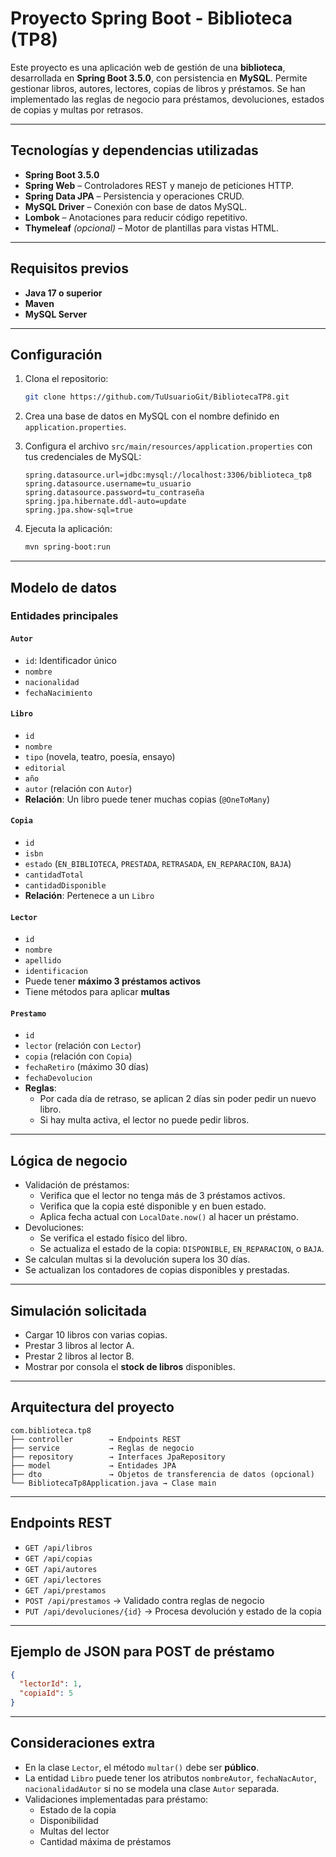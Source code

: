 
# Proyecto Spring Boot - Biblioteca (TP8)

Este proyecto es una aplicación web de gestión de una **biblioteca**, desarrollada en **Spring Boot 3.5.0**, con persistencia en **MySQL**. Permite gestionar libros, autores, lectores, copias de libros y préstamos. Se han implementado las reglas de negocio para préstamos, devoluciones, estados de copias y multas por retrasos.

---

## Tecnologías y dependencias utilizadas

- **Spring Boot 3.5.0**
- **Spring Web** – Controladores REST y manejo de peticiones HTTP.
- **Spring Data JPA** – Persistencia y operaciones CRUD.
- **MySQL Driver** – Conexión con base de datos MySQL.
- **Lombok** – Anotaciones para reducir código repetitivo.
- **Thymeleaf** *(opcional)* – Motor de plantillas para vistas HTML.

---

## Requisitos previos

- **Java 17 o superior**
- **Maven**
- **MySQL Server**

---

## Configuración

1. Clona el repositorio:
   ```bash
   git clone https://github.com/TuUsuarioGit/BibliotecaTP8.git
   ```

2. Crea una base de datos en MySQL con el nombre definido en `application.properties`.

3. Configura el archivo `src/main/resources/application.properties` con tus credenciales de MySQL:
   ```properties
   spring.datasource.url=jdbc:mysql://localhost:3306/biblioteca_tp8
   spring.datasource.username=tu_usuario
   spring.datasource.password=tu_contraseña
   spring.jpa.hibernate.ddl-auto=update
   spring.jpa.show-sql=true
   ```

4. Ejecuta la aplicación:
   ```bash
   mvn spring-boot:run
   ```

---

## Modelo de datos

### Entidades principales

#### `Autor`
- `id`: Identificador único
- `nombre`
- `nacionalidad`
- `fechaNacimiento`

#### `Libro`
- `id`
- `nombre`
- `tipo` (novela, teatro, poesía, ensayo)
- `editorial`
- `año`
- `autor` (relación con `Autor`)
- **Relación**: Un libro puede tener muchas copias (`@OneToMany`)

#### `Copia`
- `id`
- `isbn`
- `estado` (`EN_BIBLIOTECA`, `PRESTADA`, `RETRASADA`, `EN_REPARACION`, `BAJA`)
- `cantidadTotal`
- `cantidadDisponible`
- **Relación**: Pertenece a un `Libro`

#### `Lector`
- `id`
- `nombre`
- `apellido`
- `identificacion`
- Puede tener **máximo 3 préstamos activos**
- Tiene métodos para aplicar **multas**

#### `Prestamo`
- `id`
- `lector` (relación con `Lector`)
- `copia` (relación con `Copia`)
- `fechaRetiro` (máximo 30 días)
- `fechaDevolucion`
- **Reglas**:
  - Por cada día de retraso, se aplican 2 días sin poder pedir un nuevo libro.
  - Si hay multa activa, el lector no puede pedir libros.

---

## Lógica de negocio

- Validación de préstamos:
  - Verifica que el lector no tenga más de 3 préstamos activos.
  - Verifica que la copia esté disponible y en buen estado.
  - Aplica fecha actual con `LocalDate.now()` al hacer un préstamo.
- Devoluciones:
  - Se verifica el estado físico del libro.
  - Se actualiza el estado de la copia: `DISPONIBLE`, `EN_REPARACION`, o `BAJA`.
- Se calculan multas si la devolución supera los 30 días.
- Se actualizan los contadores de copias disponibles y prestadas.

---

## Simulación solicitada

- Cargar 10 libros con varias copias.
- Prestar 3 libros al lector A.
- Prestar 2 libros al lector B.
- Mostrar por consola el **stock de libros** disponibles.

---

## Arquitectura del proyecto

```
com.biblioteca.tp8
├── controller        → Endpoints REST
├── service           → Reglas de negocio
├── repository        → Interfaces JpaRepository
├── model             → Entidades JPA
├── dto               → Objetos de transferencia de datos (opcional)
└── BibliotecaTp8Application.java → Clase main
```

---

## Endpoints REST

- `GET /api/libros`
- `GET /api/copias`
- `GET /api/autores`
- `GET /api/lectores`
- `GET /api/prestamos`
- `POST /api/prestamos` → Validado contra reglas de negocio
- `PUT /api/devoluciones/{id}` → Procesa devolución y estado de la copia

---

## Ejemplo de JSON para POST de préstamo

```json
{
  "lectorId": 1,
  "copiaId": 5
}
```

---

## Consideraciones extra

- En la clase `Lector`, el método `multar()` debe ser **público**.
- La entidad `Libro` puede tener los atributos `nombreAutor`, `fechaNacAutor`, `nacionalidadAutor` si no se modela una clase `Autor` separada.
- Validaciones implementadas para préstamo:
  - Estado de la copia
  - Disponibilidad
  - Multas del lector
  - Cantidad máxima de préstamos
